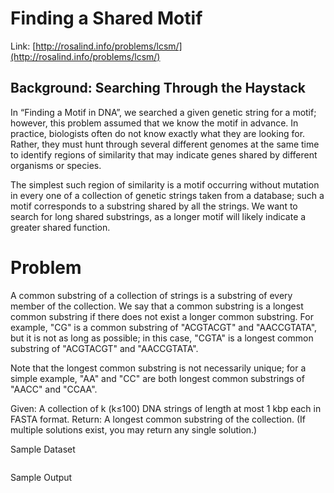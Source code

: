 
# Finding a Shared Motif

Link: [http://rosalind.info/problems/lcsm/](http://rosalind.info/problems/lcsm/)

## Background: Searching Through the Haystack

In “Finding a Motif in DNA”, we searched a given genetic string for a motif; however, this problem assumed that we know the motif in advance. In practice, biologists often do not know exactly what they are looking for. Rather, they must hunt through several different genomes at the same time to identify regions of similarity that may indicate genes shared by different organisms or species.

The simplest such region of similarity is a motif occurring without mutation in every one of a collection of genetic strings taken from a database; such a motif corresponds to a substring shared by all the strings. We want to search for long shared substrings, as a longer motif will likely indicate a greater shared function.

# Problem

A common substring of a collection of strings is a substring of every member of the collection. We say that a common substring is a longest common substring if there does not exist a longer common substring. For example, "CG" is a common substring of "ACGTACGT" and "AACCGTATA", but it is not as long as possible; in this case, "CGTA" is a longest common substring of "ACGTACGT" and "AACCGTATA".

Note that the longest common substring is not necessarily unique; for a simple example, "AA" and "CC" are both longest common substrings of "AACC" and "CCAA".

Given: A collection of k (k≤100) DNA strings of length at most 1 kbp each in FASTA format.
Return: A longest common substring of the collection. (If multiple solutions exist, you may return any single solution.)

Sample Dataset

```
```

Sample Output

```
```
